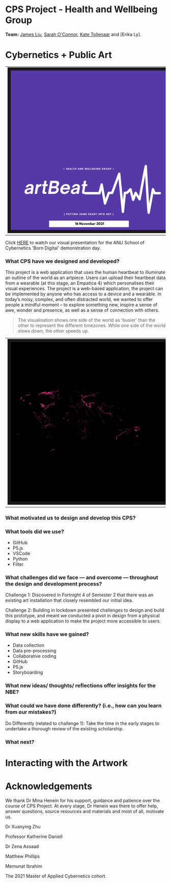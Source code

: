 # CPS Project - Health and Wellbeing Group 

**Team:** [James Liu](https://github.com/tamejames), [Sarah O'Connor](https://github.com/SarahEOConnor), [Kate Tollenaar](https://github.com/Kbuilding) and [Erika Ly]. 

# Cybernetics + Public Art 

<table><tr>
<td> <img src="https://github.com/Kbuilding/Group-CPS/blob/main/images/artBeat.png?raw=true" alt="Poster for Demo day. Purple background. artBeat, the name of the CPS, written in white with a heart beat trailing off the t." width="500" height="500" border="10" /></a> </td>
 </tr></table>
 
Click [HERE](https://3ainstitute.org/demo-day-2021) to watch our visual presentation for the ANU School of Cybernetics 'Born Digital' demonstration day. 

### What CPS have we designed and developed?

This project is a web application that uses the human heartbeat to illuminate an outline of the world as an artpiece. Users can upload their heartbeat data from a wearable (at this stage, an Empatica 4) which personalises their visual experiences. The project is a web-based application, the project can be implemented by anyone who has access to a device and a wearable. In today’s noisy, complex, and often distracted world, we wanted to offer people a mindful moment – to explore something new, inspire a sense of awe, wonder and presence, as well as a sense of connection with others.  

> The visualisation shows one side of the world as 'busier' than the other to represent the different timezones. While one side of the world slows down, the other speeds up. 

<table><tr>
<td> <img src="https://github.com/Kbuilding/Group-CPS/blob/main/images/visualisation_test.png?raw=true" width="500" height="500" border="10" /></a> </td>
 </tr></table>

### What motivated us to design and develop this CPS?

### What tools did we use?

- GitHub
- P5.js
- VSCode
- Python
- Filter 

### What challenges did we face — and overcome — throughout the design and development process? 

Challenge 1: Discovered in Fortnight 4 of Semester 2 that there was an existing art installation that closely resembled our initial idea.

Challenge 2: Building in lockdown presented challenges to design and build this prototype, and meant we conducted a pivot in design from a physical display to a web application to make the project more accessible to users.  

### What new skills have we gained? 

- Data collection
- Data pre-processing 
- Collaborative coding 
- GitHub
- P5.js
- Storyboarding 

### What new ideas/ thoughts/ reflections offer insights for the NBE?

### What could we have done differently? (i.e., how can you learn from our mistakes?)

Do Differently (related to challenge 1): Take the time in the early stages to undertake a thorough review of the existing scholarship. 

### What next? 

# Interacting with the Artwork

# Acknowledgements

We thank Dr Mina Henein for his support, guidance and patience over the course of CPS Project. At every stage, Dr Henein was there to offer help, answer questions, source resources and materials and most of all, motivate us.  

Dr Xuanying Zhu

Professor Katherine Daniell 

Dr Zena Assaad 

Matthew Phillips

Memunat Ibrahim

The 2021 Master of Applied Cybernetics cohort. 

